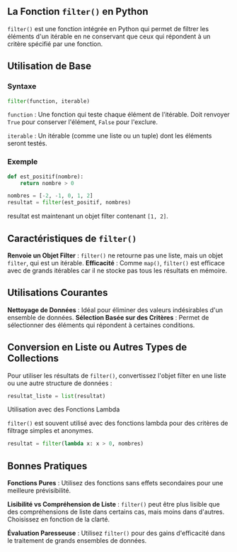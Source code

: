 ## La Fonction ```filter()``` en Python

```filter()``` est une fonction intégrée en Python qui permet de filtrer les éléments d'un itérable en ne conservant que ceux qui répondent à un critère spécifié par une fonction.

## Utilisation de Base

### Syntaxe

```python
filter(function, iterable)
```

```function``` : Une fonction qui teste chaque élément de l'itérable. Doit renvoyer ```True``` pour conserver l'élément, ```False``` pour l'exclure.

```iterable``` : Un itérable (comme une liste ou un tuple) dont les éléments seront testés.

### Exemple

```python
def est_positif(nombre):
    return nombre > 0

nombres = [-2, -1, 0, 1, 2]
resultat = filter(est_positif, nombres)
```

resultat est maintenant un objet filter contenant ```[1, 2]```.

## Caractéristiques de ```filter()```

**Renvoie un Objet Filter** : ```filter()``` ne retourne pas une liste, mais un objet ```filter```, qui est un itérable.
**Efficacité** : Comme ```map()```, ```filter()``` est efficace avec de grands itérables car il ne stocke pas tous les résultats en mémoire.

## Utilisations Courantes

**Nettoyage de Données** : Idéal pour éliminer des valeurs indésirables d'un ensemble de données.
**Sélection Basée sur des Critères** : Permet de sélectionner des éléments qui répondent à certaines conditions.

## Conversion en Liste ou Autres Types de Collections

Pour utiliser les résultats de ```filter()```, convertissez l'objet filter en une liste ou une autre structure de données :

```python
resultat_liste = list(resultat)
```

Utilisation avec des Fonctions Lambda

```filter()``` est souvent utilisé avec des fonctions lambda pour des critères de filtrage simples et anonymes.

```python
resultat = filter(lambda x: x > 0, nombres)
```

## Bonnes Pratiques

**Fonctions Pures** : Utilisez des fonctions sans effets secondaires pour une meilleure prévisibilité.

**Lisibilité vs Compréhension de Liste** : ```filter()``` peut être plus lisible que des compréhensions de liste dans certains cas, mais moins dans d'autres. Choisissez en fonction de la clarté.

**Évaluation Paresseuse** : Utilisez ```filter()``` pour des gains d'efficacité dans le traitement de grands ensembles de données.
